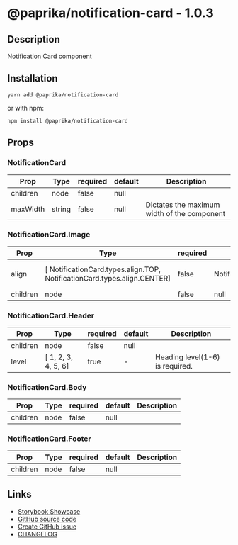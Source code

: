 <!-- start: Autogenerated - do not modify -->

# @paprika/notification-card - 1.0.3

## Description

Notification Card component

## Installation

```
yarn add @paprika/notification-card
```

or with npm:

```
npm install @paprika/notification-card
```

## Props

### NotificationCard

| Prop     | Type   | required | default | Description                                 |
| -------- | ------ | -------- | ------- | ------------------------------------------- |
| children | node   | false    | null    |                                             |
| maxWidth | string | false    | null    | Dictates the maximum width of the component |

### NotificationCard.Image

| Prop     | Type                                                                     | required | default                          | Description                      |
| -------- | ------------------------------------------------------------------------ | -------- | -------------------------------- | -------------------------------- |
| align    | [ NotificationCard.types.align.TOP, NotificationCard.types.align.CENTER] | false    | NotificationCard.types.align.TOP | Aligns the position of the image |
| children | node                                                                     | false    | null                             |                                  |

### NotificationCard.Header

| Prop     | Type                | required | default | Description                     |
| -------- | ------------------- | -------- | ------- | ------------------------------- |
| children | node                | false    | null    |                                 |
| level    | [ 1, 2, 3, 4, 5, 6] | true     | -       | Heading level(1-6) is required. |

### NotificationCard.Body

| Prop     | Type | required | default | Description |
| -------- | ---- | -------- | ------- | ----------- |
| children | node | false    | null    |             |

### NotificationCard.Footer

| Prop     | Type | required | default | Description |
| -------- | ---- | -------- | ------- | ----------- |
| children | node | false    | null    |             |

<!-- end: Autogenerated - do not modify -->
<!-- content -->

<!-- eoContent -->

## Links

- [Storybook Showcase](https://paprika.highbond.com/?path=/story/messaging-notificationcard--showcase)
- [GitHub source code](https://github.com/acl-services/paprika/tree/master/packages/NotificationCard/src)
- [Create GitHub issue](https://github.com/acl-services/paprika/issues/new?label=[]&title=@paprika/notification-card%20[help]:%20your%20short%20description&body=%0A%23%20Help%20wanted%0A%0A%23%23%20Please%20write%20your%20question.%0A*A%20clear%20and%20concise%20description%20of%20what%20the%20question%20is*%0A%0A%23%23%20Additional%20context%0A*Add%20any%20other%20context%20or%20screenshots%20about%20your%20question%20here.*%0A)
- [CHANGELOG](https://github.com/acl-services/paprika/tree/master/packages/NotificationCard/CHANGELOG.md)
